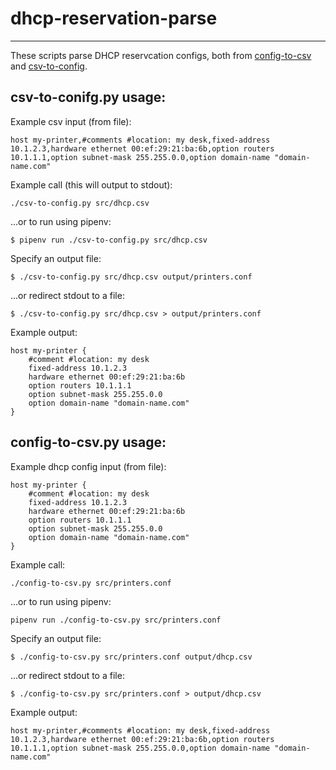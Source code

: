 # dhcp-reservation-parse
---
These scripts parse DHCP reservcation configs, both from [config-to-csv](https://github.com/mclaughlin/dhcp-reservation-parse/blob/master/csv-to-config.py) and [csv-to-config](https://github.com/mclaughlin/dhcp-reservation-parse/blob/master/config-to-csv.py).

csv-to-conifg.py usage:
------------

Example csv input (from file):

    host my-printer,#comments #location: my desk,fixed-address 10.1.2.3,hardware ethernet 00:ef:29:21:ba:6b,option routers 10.1.1.1,option subnet-mask 255.255.0.0,option domain-name "domain-name.com"

Example call (this will output to stdout):

    ./csv-to-config.py src/dhcp.csv

...or to run using pipenv:

    $ pipenv run ./csv-to-config.py src/dhcp.csv

Specify an output file:

    $ ./csv-to-config.py src/dhcp.csv output/printers.conf

...or redirect stdout to a file:

    $ ./csv-to-config.py src/dhcp.csv > output/printers.conf

Example output:

    host my-printer {
        #comment #location: my desk
        fixed-address 10.1.2.3
        hardware ethernet 00:ef:29:21:ba:6b
        option routers 10.1.1.1
        option subnet-mask 255.255.0.0
        option domain-name "domain-name.com"
    }

config-to-csv.py usage:
------------

Example dhcp config input (from file):

    host my-printer {
        #comment #location: my desk
        fixed-address 10.1.2.3
        hardware ethernet 00:ef:29:21:ba:6b
        option routers 10.1.1.1
        option subnet-mask 255.255.0.0
        option domain-name "domain-name.com"
    }

Example call:

    ./config-to-csv.py src/printers.conf

...or to run using pipenv:

    pipenv run ./config-to-csv.py src/printers.conf

Specify an output file:

    $ ./config-to-csv.py src/printers.conf output/dhcp.csv

...or redirect stdout to a file:

    $ ./config-to-csv.py src/printers.conf > output/dhcp.csv

Example output:

    host my-printer,#comments #location: my desk,fixed-address 10.1.2.3,hardware ethernet 00:ef:29:21:ba:6b,option routers 10.1.1.1,option subnet-mask 255.255.0.0,option domain-name "domain-name.com"
